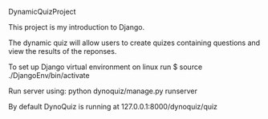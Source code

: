 DynamicQuizProject

This project is my introduction to Django.

The dynamic quiz will allow users to create quizes containing questions and view the results of the reponses.

To set up Django virtual environment on linux run 
$ source ./DjangoEnv/bin/activate

Run server using: python dynoquiz/manage.py runserver 

By default DynoQuiz is running at 127.0.0.1:8000/dynoquiz/quiz
